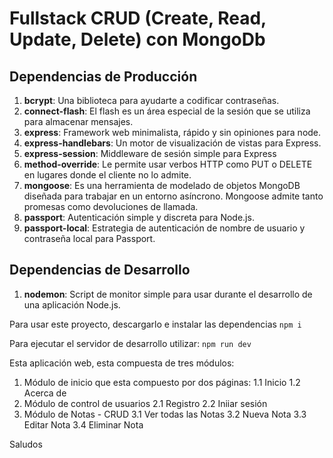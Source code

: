# Fullstack CRUD (Create, Read, Update, Delete) con MongoDb

## Dependencias de Producción

1. **bcrypt**: Una biblioteca para ayudarte a codificar contraseñas.
2. **connect-flash**: El flash es un área especial de la sesión que se utiliza para almacenar mensajes.
3. **express**: Framework web minimalista, rápido y sin opiniones para node.
4. **express-handlebars**: Un motor de visualización de vistas para Express.
5. **express-session**: Middleware de sesión simple para Express
6. **method-override**: Le permite usar verbos HTTP como PUT o DELETE en lugares donde el cliente no lo admite.
7. **mongoose**: Es una herramienta de modelado de objetos MongoDB diseñada para trabajar en un entorno asíncrono. Mongoose admite tanto promesas como devoluciones de llamada.
8. **passport**: Autenticación simple y discreta para Node.js.
9. **passport-local**: Estrategia de autenticación de nombre de usuario y contraseña local para Passport.

## Dependencias de Desarrollo

1. **nodemon**: Script de monitor simple para usar durante el desarrollo de una aplicación Node.js.

Para usar este proyecto, descargarlo e instalar las dependencias
`npm i`

Para ejecutar el servidor de desarrollo utilizar:
`npm run dev`

Esta aplicación web, esta compuesta de tres módulos:

1. Módulo de inicio que esta compuesto por dos páginas:
   1.1 Inicio
   1.2 Acerca de
2. Módulo de control de usuarios
   2.1 Registro
   2.2 Iniiar sesión
3. Módulo de Notas - CRUD
   3.1 Ver todas las Notas
   3.2 Nueva Nota
   3.3 Editar Nota
   3.4 Eliminar Nota

Saludos
